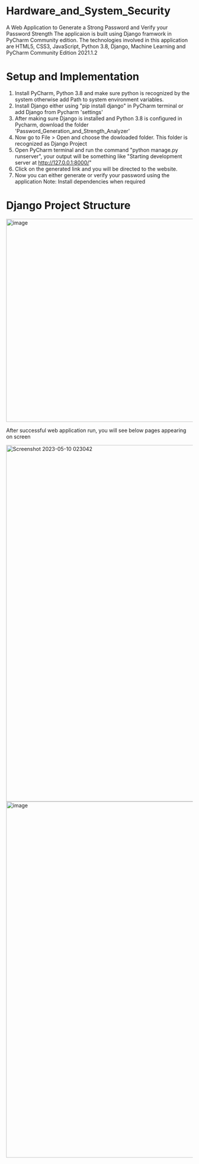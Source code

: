 # Hardware_and_System_Security
A Web Application to Generate a Strong Password and Verify your Password Strength
The applicaion is built using Django framwork in PyCharm Community edition. The technologies involved in this application are HTML5, CSS3, JavaScript, Python 3.8, Django, Machine Learning and PyCharm Community Edition 2021.1.2
# Setup and Implementation
1. Install PyCharm, Python 3.8 and make sure python is recognized by the system otherwise add Path to system environment variables.
2. Install Django either using "pip install django" in PyCharm terminal or add Django from Pycharm 'settings'
3. After making sure Django is installed and Python 3.8 is configured in Pycharm, download the folder 'Password_Generation_and_Strength_Analyzer'
4. Now go to File > Open and choose the dowloaded folder. This folder is recognized as Django Project
5. Open PyCharm terminal and run the command "python manage.py runserver", your output will be something like "Starting development server at http://127.0.0.1:8000/"
6. Click on the generated link and you will be directed to the website.
7. Now you can either generate or verify your password using the application
Note: Install dependencies when required

# Django Project Structure
                                                              
<img width="547" alt="image" src="https://github.com/Lohitanvita/Hardware_and_System_Security/assets/87051664/52ac86d6-abbc-4593-b4ac-918dc10c3f5a">
 
                                                  
 After successful web application run, you will see below pages appearing on screen 
 
 <img width="960" alt="Screenshot 2023-05-10 023042" src="https://github.com/Lohitanvita/Hardware_and_System_Security/assets/87051664/def40145-9388-40d5-8e2f-b3355d916c9a">
 
<img width="959" alt="image" src="https://github.com/Lohitanvita/Hardware_and_System_Security/assets/87051664/1637377d-69c9-4d0d-850c-6ca6e39b8141">


